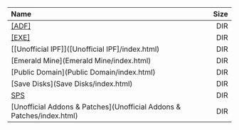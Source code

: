 |Name|Size|
|:---|---:|
|[[ADF]]([ADF]/index.html)|DIR|
|[[EXE]]([EXE]/index.html)|DIR|
|[[Unofficial IPF]]([Unofficial IPF]/index.html)|DIR|
|[Emerald Mine](Emerald Mine/index.html)|DIR|
|[Public Domain](Public Domain/index.html)|DIR|
|[Save Disks](Save Disks/index.html)|DIR|
|[SPS](SPS/index.html)|DIR|
|[Unofficial Addons & Patches](Unofficial Addons & Patches/index.html)|DIR|
